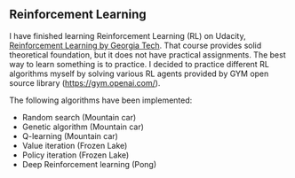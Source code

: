 ## Reinforcement Learning

I have finished learning Reinforcement Learning (RL) on Udacity, [Reinforcement Learning by Georgia Tech](https://www.udacity.com/course/reinforcement-learning--ud600).
That course provides solid theoretical foundation, but it does not have practical assignments. The best way to learn something is to practice.
I decided to practice different RL algorithms myself by solving various RL agents provided by GYM open source library
(https://gym.openai.com/).

The following algorithms have been implemented:

  * Random search (Mountain car)
  * Genetic algorithm (Mountain car)
  * Q-learning (Mountain car)
  * Value iteration (Frozen Lake)
  * Policy iteration (Frozen Lake)
  * Deep Reinforcement learning (Pong)
